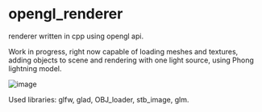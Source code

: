# opengl_renderer
renderer written in cpp using opengl api.

Work in progress,
right now capable of loading meshes and textures, adding objects to scene and rendering with one light source, using Phong lightning model.

![image](https://github.com/wojciechloboda/opengl_renderer/assets/46354460/a029b690-7f31-4bf1-89ad-66ed88db9888)


Used libraries:
glfw, glad, OBJ_loader, stb_image, glm.



